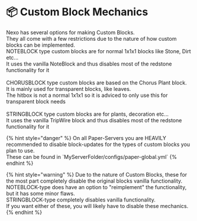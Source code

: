 # 📦 Custom Block Mechanics

Nexo has several options for making Custom Blocks.\
They all come with a few restrictions due to the nature of how custom blocks can be implemented.\
NOTEBLOCK type custom blocks are for normal 1x1x1 blocks like Stone, Dirt etc...\
It uses the vanilla NoteBlock and thus disables most of the redstone functionality for it\
\
CHORUSBLOCK type custom blocks are based on the Chorus Plant block.\
It is mainly used for transparent blocks, like leaves.\
The hitbox is not a normal 1x1x1 so it is adviced to only use this for transparent block needs\
\
STRINGBLOCK type custom blocks are for plants, decoration etc...\
It uses the vanilla TripWire block and thus disables most of the redstone functionality for it

{% hint style="danger" %}
On all Paper-Servers you are HEAVILY recommended to disable block-updates for the types of custom blocks you plan to use.\
These can be found in \`MyServerFolder/configs/paper-global.yml\`
{% endhint %}

{% hint style="warning" %}
Due to the nature of Custom Blocks, these for the most part completely disable the original blocks vanilla functionality.\
NOTEBLOCK-type does have an option to "reimplement" the functionality, but it has some minor flaws.\
STRINGBLOCK-type completely disables vanilla functionality.\
If you want either of these, you will likely have to disable these mechanics.
{% endhint %}

